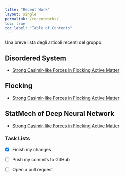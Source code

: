 ```yaml
---
title: "Recent Work"
layout: single
permalink: /recentworks/
toc: true
toc_label: "Table of Contents"
---
```


Una breve lista degli articoli recenti del gruppo. 

## Disordered System
* [Strong Casimir-like Forces in Flocking Active Matter](https://arxiv.org/pdf/2211.02644.pdf)


## Flocking
* [Strong Casimir-like Forces in Flocking Active Matter](https://arxiv.org/pdf/2211.02644.pdf)



## StatMech of Deep Neural Network
* [Strong Casimir-like Forces in Flocking Active Matter](https://arxiv.org/pdf/2211.02644.pdf)




### Task Lists

- [x] Finish my changes
- [ ] Push my commits to GitHub
- [ ] Open a pull request

